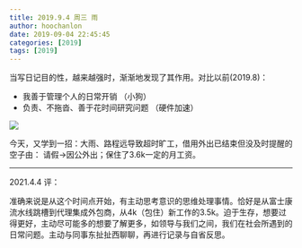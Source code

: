 ```yaml
---
title: 2019.9.4 周三 雨
author: hoochanlon
date: 2019-09-04 22:45:45
categories: [2019]
tags: [2019]
---
```

当写日记目的性，越来越强时，渐渐地发现了其作用。对比以前(2019.8)：

* 我善于管理个人的日常开销 （小狗）
* 负责、不拖沓、善于花时间研究问题 （硬件加速）
<!--more-->

![](https://i.postimg.cc/pXhdbWXg/Snipaste-2019-08-29-22-43-52.png)

今天，又学到一招：大雨、路程远导致超时旷工，借用外出已结束但没及时提醒的空子由： 请假->因公外出；保住了3.6k一定的月工资。

---

2021.4.4 评：

准确来说是从这个时间点开始，有主动思考意识的思维处理事情。恰好是从富士康流水线跳槽到代理集成外包商，从4k（包住）新工作的3.5k。迫于生存，想要过得更好，主动尽可能多的想要了解更多，如领导与我们之间，我们在社会所遇到的日常问题。主动与同事东扯扯西聊聊，再进行记录与自省反思。